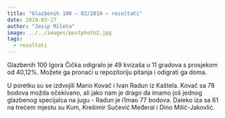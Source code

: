 ```yaml
---
title: "Glazbenih 100 – 02/2019 – rezultati"
date: 2019-03-27
author: "Josip Mileta"
image: ../../images/postphoto2.jpg
tags:
  - rezultati
---
```


Glazbenih 100 Igora Čička odigralo je 49 kvizaša u 11 gradova s prosjekom od 40,12%. Možete ga pronaći u repozitoriju pitanja i odigrati ga doma.

U poretku su se izdvojili Mario Kovač i Ivan Radun iz Kaštela. Kovač sa 78 bodova možda očekivano, ali jako nam je drago da imamo još jednog glazbenog specijalca na jugu - Radun je i1mao 77 bodova. Daleko iza sa 61 na trećem mjestu su Kum, Krešimir Sučević Međeral i Dino Milić-Jakovlić.
